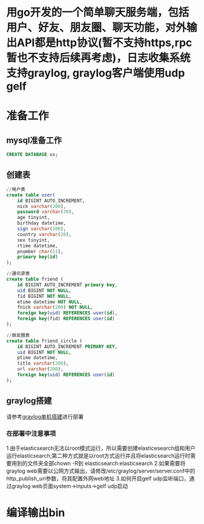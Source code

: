 <h1>用go开发的一个简单聊天服务端，包括用户、好友、朋友圈、聊天功能，对外输出API都是http协议(暂不支持https,rpc暂也不支持后续再考虑)，日志收集系统支持graylog, graylog客户端使用udp gelf

# 准备工作

## mysql准备工作
```sql
CREATE DATABASE xx;
```
## 创建表
```sql
//用户表
create table user(
	id BIGINT AUTO_INCREMENT,
	nick varchar(200),
	password varchar(30),
	age tinyint,
	birthday datetime,
	sign varchar(100),
	country varchar(20),
	sex tinyint,
	rtime datetime,
	pnumber char(11),
	primary key(id)
);

//通讯录表
create table friend (
	id BIGINT AUTO_INCREMENT primary key,
	uid BIGINT NOT NULL,
	fid BIGINT NOT NULL,
	etime datetime NOT NULL,
	fnick varchar(200) NOT NULL,
	foreign key(uid) REFERENCES user(id),
	foreign key(fid) REFERENCES user(id)
);

//朋友圈表
create table friend_circle (
	id BIGINT AUTO_INCREMENT PRIMARY KEY,
	uid BIGINT NOT NULL,
	ptime datetime,
	title varchar(200),
	url varchar(200),
	foreign key(uid) REFERENCES user(id)
);

```

## graylog搭建
请参考[graylog单机搭建](https://cloud.tencent.com/developer/article/1628850)进行部署
### 在部署中注意事项
1.由于elasticsearch无法以root模式运行，所以需要创建elasticesearch组和用户运行elasticsearch;第二种方式就是以root方式运行并且将elasticsearch运行时需要用到的文件夹全部chown -R到
elasticsearch:elasticsearch
2.如果需要将graylog web需要以公网方式输出，请修改/etc/graylog/server/server.conf中的http_publish_uri参数，将其配置外网web地址
3.如何开启gelf udp监听端口，通过graylog web页面system->inputs->gelf udp启动

# 编译输出bin

